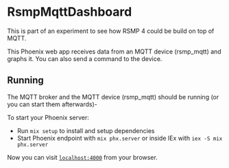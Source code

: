 # RsmpMqttDashboard
This is part of an experiment to see how RSMP 4 could be build on top of MQTT.


This Phoenix web app receives data from an MQTT device (rsmp_mqtt) and graphs it.
You can also send a command to the device.


## Running
The MQTT broker and the MQTT device (rsmp_mqtt) should be running (or you can start them afterwards)-

To start your Phoenix server:

  * Run `mix setup` to install and setup dependencies
  * Start Phoenix endpoint with `mix phx.server` or inside IEx with `iex -S mix phx.server`

Now you can visit [`localhost:4000`](http://localhost:4000) from your browser.
